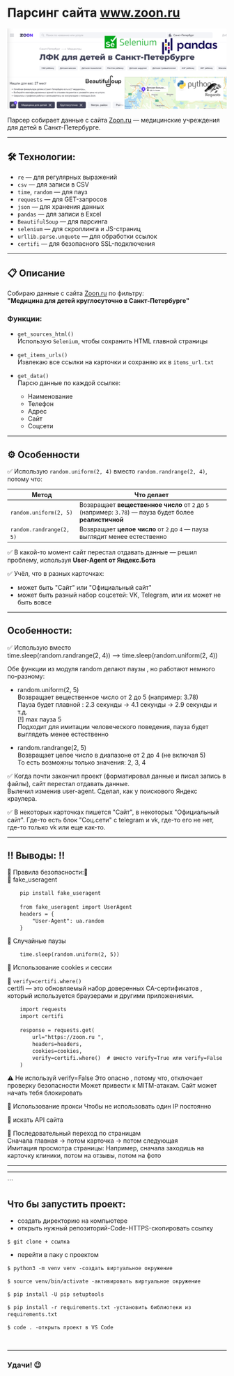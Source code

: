 # Парсинг сайта www.zoon.ru
![alt-текст](notes/banner.png "Banner")

Парсер собирает данные с сайта [Zoon.ru](https://zoon.ru ) — медицинские учреждения для детей в Санкт-Петербурге.

---

## 🛠 Технологии:
- `re` — для регулярных выражений
- `csv` — для записи в CSV
- `time`, `random` — для пауз
- `requests` — для GET-запросов
- `json` — для хранения данных
- `pandas` — для записи в Excel
- `BeautifulSoup` — для парсинга
- `selenium` — для скроллинга и JS-страниц
- `urllib.parse.unquote` — для обработки ссылок
- `certifi` — для безопасного SSL-подключения

---

## 📋 Описание

Собираю данные с сайта [Zoon.ru](https://zoon.ru ) по фильтру:  
**"Медицина для детей круглосуточно в Санкт-Петербурге"**

### Функции:
- `get_sources_html()`  
  Использую `Selenium`, чтобы сохранить HTML главной страницы

- `get_items_urls()`  
  Извлекаю все ссылки на карточки и сохраняю их в `items_url.txt`

- `get_data()`  
  Парсю данные по каждой ссылке:
  - Наименование
  - Телефон
  - Адрес
  - Сайт
  - Соцсети

---


## ⚙️ Особенности

✅ Использую `random.uniform(2, 4)` вместо `random.randrange(2, 4)`, потому что:

| Метод | Что делает |
|------|------------|
| `random.uniform(2, 5)` | Возвращает **вещественное число** от `2` до `5` (например: `3.78`) — пауза будет более **реалистичной** |
| `random.randrange(2, 5)` | Возвращает **целое число** от `2` до `4` — пауза выглядит менее естественно |

✅ В какой-то момент сайт перестал отдавать данные — решил проблему, используя **User-Agent от Яндекс.Бота**

✅ Учёл, что в разных карточках:
- может быть "Сайт" или "Официальный сайт"
- может быть разный набор соцсетей: VK, Telegram, или их может не быть вовсе

---
## Особенности:
✅ Использую вместо<br/>
time.sleep(random.randrange(2, 4)) --> time.sleep(random.uniform(2, 4))


Обе функции из модуля random делают паузы , но работают немного по-разному:
- random.uniform(2, 5)<br/>
Возвращает вещественное число от 2 до 5 (например: 3.78)<br/>
Пауза будет плавной : 2.3 секунды → 4.1 секунды → 2.9 секунды и т.д.<br/>
[!] max пауза 5<br/>
Подходит для имитации человеческого поведения, пауза будет выглядеть менее естественно


- random.randrange(2, 5)<br/>
Возвращает целое число в диапазоне от 2 до 4 (не включая 5)<br/>
То есть возможны только значения: 2, 3, 4

✅ Когда почти закончил проект (форматировал данные и писал запись в файлы), сайт перестал отдавать данные.<br/>
Вылечил изменив user-agent. Сделал, как у поискового Яндекс краулера.

✅ В некоторых карточках пишется "Сайт", в некоторых "Официальный сайт". Где-то есть блок "Соц.сети" c telegram и vk, где-то его не нет, где-то только vk или еще как-то.  

---

## ‼️ Выводы: ‼️
🔴   Правила безопасности:🔴<br/>
🔺️ fake_useragent

```
    pip install fake_useragent
    
    from fake_useragent import UserAgent
    headers = {
        "User-Agent": ua.random
    }
```

	
🔺️ Случайные паузы
```
	time.sleep(random.uniform(2, 5))
```
	
	
🔺️ Использование cookies и сессии

🔺️ ```verify=certifi.where()```<br/>
	certifi — это обновляемый набор доверенных CA-сертификатов , который используется браузерами и другими приложениями.
	
```
	import requests
	import certifi
	
	response = requests.get(
	    url="https://zoon.ru ",
	    headers=headers,
	    cookies=cookies,
	    verify=certifi.where()  # вместо verify=True или verify=False
	)
```

⚠️ Не используй verify=False
Это опасно , потому что, отключает проверку безопасности
Может привести к MITM-атакам. Сайт может начать тебя блокировать

🔺️ Использование прокси Чтобы не использовать один IP постоянно

🔺️ искать API сайта
	
🔺️ Последовательный переход по страницам<br/>
Сначала главная → потом карточка → потом следующая<br/>	
Имитация просмотра страницы: Например, сначала заходишь на карточку клиники, потом на отзывы, потом на фото
<br/>
<hr><hr>
```




## Что бы запустить проект:
- создать директорию на компьютере
- открыть нужный репозиторий-Code-HTTPS-скопировать ссылку

```
$ git clone + ссылка
```
- перейти в паку с проектом

```
$ python3 -m venv venv -создать виртуальное окружение
```

```
$ source venv/bin/activate -активировать виртуальное окружение 
```

```
$ pip install -U pip setuptools 
```

```
$ pip install -r requirements.txt -установить библиотеки из requirements.txt 
```

```
$ code . -открыть проект в VS Code
```

<br/>
<hr>

### Удачи! 😉
